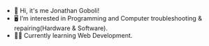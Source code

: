 - 👋 Hi, it's me Jonathan Goboli!
- 🖥 I’m interested in Programming and Computer troubleshooting & repairing(Hardware & Software).
- 👨‍💻 Currently learning Web Development.
